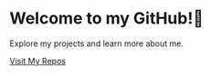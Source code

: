 <h1> Welcome to my GitHub!👋 </h1>
<p>Explore my projects and learn more about me.</p>
<a href="https://github.com/CarlosRW" target="_blank">Visit My Repos</a>
